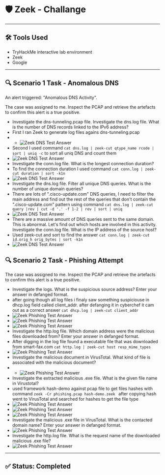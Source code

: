 # 🛡️ Zeek - Challange
---

## 🛠️ Tools Used
  - TryHackMe interactive lab environment
  - Zeek
  - Google
---
## 🔍 Scenario 1 Task - Anomalous DNS

An alert triggered: "Anomalous DNS Activity".

The case was assigned to me. Inspect the PCAP and retrieve the artefacts to confirm this alert is a true positive. 

- Investigate the dns-tunneling.pcap file. Investigate the dns.log file. What is the number of DNS records linked to the IPv6 address?
- First I ran Zeek to generate log files agains dns-tunneling.pcap
- - ![Zeek DNS Test Answer](../../images/Zeek/Zeek-dns-challange-1.png)
- Second I used command `cat dns.log | zeek-cut qtype_name rcode | sort | uniq -c` to sort all uniq DNS and count them
- ![Zeek DNS Test Answer](../../images/Zeek/Zeek-dns-challange-2.png)
- Investigate the conn.log file. What is the longest connection duration?
- To find the connection duration I used command `cat conn.log | zeek-cut duration | sort -k1n` 
- ![Zeek DNS Test Answer](../../images/Zeek/Zeek-dns-challange-3.png)
- Investigate the dns.log file. Filter all unique DNS queries. What is the number of unique domain queries?
- There are lots of ".cisco-update.com" DNS queries, I need to filter the main address and find out the rest of the queries that don't contain the ".cisco-update.com" pattern using command `cat dns.log | zeek-cut query |rev | cut -d '.' -f 1-2 | rev | sort | uniq`
- ![Zeek DNS Test Answer](../../images/Zeek/Zeek-dns-challange-4.png)
- There are a massive amount of DNS queries sent to the same domain. This is abnormal. Let's find out which hosts are involved in this activity. Investigate the conn.log file. What is the IP address of the source host?
- Used zeek-cut and sort to find the answer `cat conn.log | zeek-cut id.orig_h orig_bytes | sort -k1n`
- ![Zeek DNS Test Answer](../../images/Zeek/Zeek-dns-challange-5.png)

## 🔍 Scenario 2 Task - Phishing Attempt
The case was assigned to me. Inspect the PCAP and retrieve the artefacts to confirm this alert is a true positive. 

- Investigate the logs. What is the suspicious source address? Enter your answer in defanged format.
- after going though all log files i finaly saw something suspiciouse in dhcp.log field called client_addr. after defanging it in cyberchef it cam out as a correct answer `cat dhcp.log | zeek-cut client_addr`
- ![Zeek Phishing Test Answer](../../images/Zeek/zeek-phishing-1.png)
- ![Zeek Phishing Test Answer](../../images/Zeek/zeek-phishing-2.png)
- ![Zeek Phishing Test Answer](../../images/Zeek/zeek-phishing-3.png)
- Investigate the http.log file. Which domain address were the malicious files downloaded from? Enter your answer in defanged format.
- After digging in the log file found a executable file that was downloaded from smart-fax.com `cat http.log | zeek-cut host resp_mime_types`
- ![Zeek Phishing Test Answer](../../images/Zeek/zeek-phishing-4.png)
- Investigate the malicious document in VirusTotal. What kind of file is associated with the malicious document?
- - ![Zeek Phishing Test Answer](../../images/Zeek/zeek-phishing-8.png)
- Investigate the extracted malicious .exe file. What is the given file name in Virustotal?
- used framework hash-demo against pcap file to get files hashes with command `zeek -Cr phishing.pcap hash-demo.zeek ` after copying hash went to VirusTotal and searched for hashes to get the file type
- ![Zeek Phishing Test Answer](../../images/Zeek/zeek-phishing-5.png)
- ![Zeek Phishing Test Answer](../../images/Zeek/zeek-phishing-6.png)
- ![Zeek Phishing Test Answer](../../images/Zeek/zeek-phishing-7.png)
- Investigate the malicious .exe file in VirusTotal. What is the contacted domain name? Enter your answer in defanged format.
- ![Zeek Phishing Test Answer](../../images/Zeek/zeek-phishing-9.png)
- Investigate the http.log file. What is the request name of the downloaded malicious .exe file?
- ![Zeek Phishing Test Answer](../../images/Zeek/zeek-phishing-10.png)
---
## ✅ Status: Completed


